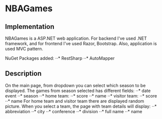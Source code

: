 # NBAGames


## Implementation
NBAGames is a ASP.NET web application.
For backend I've used .NET framework, and for frontend I've used Razor, Bootstrap. Also, application is used MVC pattern.

NuGet Packages added: 
	⋅⋅* RestSharp
	⋅⋅* AutoMapper
	
## Description
On the main page, from dropdown you can select which season to be displayed. 
The games from season selected has different fields:
	⋅⋅* date event
	⋅⋅* season
	⋅⋅* home team:
		⋅⋅* score
		⋅⋅* name
	⋅⋅* visitor team:
		⋅⋅* score
		⋅⋅* name
For home team and visitor team there are displayed random picture.
When you select a team, the page with team details will display:
	⋅⋅* abbreviation
	⋅⋅* city
	⋅⋅* conference
	⋅⋅* division
	⋅⋅* full name
	⋅⋅* name
